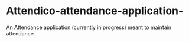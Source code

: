 # Attendico-attendance-application-
An Attendance application (currently in progress) meant to maintain attendance.

